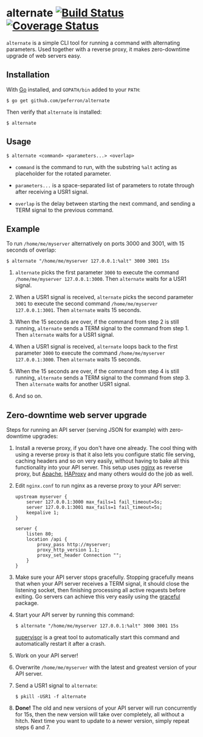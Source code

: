 # alternate [![Build Status](https://travis-ci.org/peferron/alternate.svg)](https://travis-ci.org/peferron/alternate) [![Coverage Status](https://coveralls.io/repos/peferron/alternate/badge.svg?branch=master)](https://coveralls.io/r/peferron/alternate?branch=master)

`alternate` is a simple CLI tool for running a command with alternating parameters. Used together with a reverse proxy, it makes zero-downtime upgrade of web servers easy.

## Installation

With [Go](http://golang.org/) installed, and `GOPATH/bin` added to your `PATH`:

```shell
$ go get github.com/peferron/alternate
```

Then verify that `alternate` is installed:

```shell
$ alternate
```

## Usage

```shell
$ alternate <command> <parameters...> <overlap>
```

- `command` is the command to run, with the substring `%alt` acting as placeholder for the rotated parameter. 

- `parameters...` is a space-separated list of parameters to rotate through after receiving a USR1 signal.

- `overlap` is the delay between starting the next command, and sending a TERM signal to the previous command.

## Example

To run `/home/me/myserver` alternatively on ports 3000 and 3001, with 15 seconds of overlap:

```shell
$ alternate "/home/me/myserver 127.0.0.1:%alt" 3000 3001 15s
```

1. `alternate` picks the first parameter `3000` to execute the command `/home/me/myserver 127.0.0.1:3000`. Then `alternate` waits for a USR1 signal.

2. When a USR1 signal is received, `alternate` picks the second parameter `3001` to execute the second command `/home/me/myserver 127.0.0.1:3001`. Then `alternate` waits 15 seconds.

3. When the 15 seconds are over, if the command from step 2 is still running, `alternate` sends a TERM signal to the command from step 1. Then `alternate` waits for a USR1 signal.

4. When a USR1 signal is received, `alternate` loops back to the first parameter `3000` to execute the command `/home/me/myserver 127.0.0.1:3000`. Then `alternate` waits 15 seconds.

5. When the 15 seconds are over, if the command from step 4 is still running, `alternate` sends a TERM signal to the command from step 3. Then `alternate` waits for another USR1 signal.

6. And so on.

## Zero-downtime web server upgrade

Steps for running an API server (serving JSON for example) with zero-downtime upgrades:

1. Install a reverse proxy, if you don't have one already. The cool thing with using a reverse proxy is that it also lets you configure static file serving, caching headers and so on very easily, without having to bake all this functionality into your API server. This setup uses [nginx](http://nginx.org/) as reverse proxy, but [Apache](https://httpd.apache.org/), [HAProxy](http://www.haproxy.org/) and many others would do the job as well.

2. Edit `nginx.conf` to run nginx as a reverse proxy to your API server:

    ```shell
    upstream myserver {
        server 127.0.0.1:3000 max_fails=1 fail_timeout=5s;
        server 127.0.0.1:3001 max_fails=1 fail_timeout=5s;
        keepalive 1;
    }

    server {
        listen 80;
        location /api {
            proxy_pass http://myserver;
            proxy_http_version 1.1;
            proxy_set_header Connection "";
        }
    }
    ```

3. Make sure your API server stops gracefully. Stopping gracefully means that when your API server receives a TERM signal, it should close the listening socket, then finishing processing all active requests before exiting. Go servers can achieve this very easily using the [graceful](https://github.com/stretchr/graceful) package.

4. Start your API server by running this command:

    ```shell
    $ alternate "/home/me/myserver 127.0.0.1:%alt" 3000 3001 15s
    ```

    [supervisor](http://supervisord.org/) is a great tool to automatically start this command and automatically restart it after a crash.

5. Work on your API server!

6. Overwrite `/home/me/myserver` with the latest and greatest version of your API server.

7. Send a USR1 signal to `alternate`:

    ```shell
    $ pkill -USR1 -f alternate
    ```

8. **Done!** The old and new versions of your API server will run concurrently for 15s, then the new version will take over completely, all without a hitch. Next time you want to update to a newer version, simply repeat steps 6 and 7.
